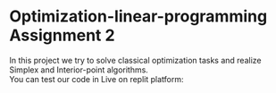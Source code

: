 # Optimization-linear-programming Assignment 2
In this project we try to solve classical optimization tasks and realize Simplex and Interior-point algorithms. \
You can test our code in Live on replit platform: 


